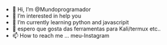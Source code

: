 - 👋 Hi, I’m @Mundoprogramador
- 👀 I’m interested in help you 
- 🌱 I’m currently learning python and javascripit
- 💞️ espero que gosta das ferramentas para Kali/termux etc..
- 📫 How to reach me ...
<a hrf="https://www.instagram.com/p/CRPcuK6rIp1/?utm_medium=copy_link"> meu-Instagram </a>

<!---
Mundoprogramador/Mundoprogramador is a ✨ special ✨ repository because its `README.md` (this file) appears on your GitHub profile.
You can click the Preview link to take a look at your changes.
--->
